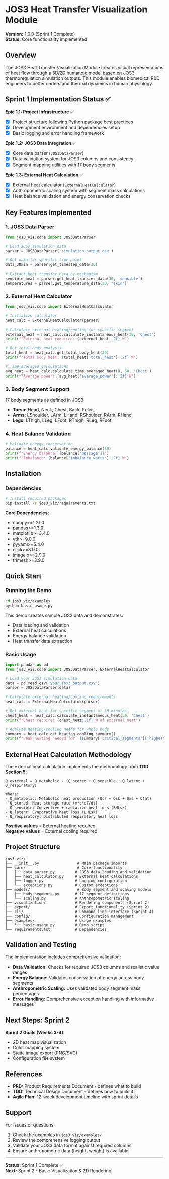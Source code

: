 # JOS3 Heat Transfer Visualization Module

**Version:** 1.0.0 (Sprint 1 Complete)  
**Status:** Core functionality implemented  

## Overview

The JOS3 Heat Transfer Visualization Module creates visual representations of heat flow through a 3D/2D humanoid model based on JOS3 thermoregulation simulation outputs. This module enables biomedical R&D engineers to better understand thermal dynamics in human physiology.

## Sprint 1 Implementation Status ✅

**Epic 1.1: Project Infrastructure** ✅
- [x] Project structure following Python package best practices
- [x] Development environment and dependencies setup
- [x] Basic logging and error handling framework

**Epic 1.2: JOS3 Data Integration** ✅
- [x] Core data parser (`JOS3DataParser`)
- [x] Data validation system for JOS3 columns and consistency
- [x] Segment mapping utilities with 17 body segments

**Epic 1.3: External Heat Calculation** ✅
- [x] External heat calculator (`ExternalHeatCalculator`)
- [x] Anthropometric scaling system with segment mass calculations
- [x] Heat balance validation and energy conservation checks

## Key Features Implemented

### 1. JOS3 Data Parser
```python
from jos3_viz.core import JOS3DataParser

# Load JOS3 simulation data
parser = JOS3DataParser('simulation_output.csv')

# Get data for specific time point
data_30min = parser.get_timestep_data(30)

# Extract heat transfer data by mechanism
sensible_heat = parser.get_heat_transfer_data(30, 'sensible')
temperatures = parser.get_temperature_data(30, 'skin')
```

### 2. External Heat Calculator
```python
from jos3_viz.core import ExternalHeatCalculator

# Initialize calculator
heat_calc = ExternalHeatCalculator(parser)

# Calculate external heating/cooling for specific segment
external_heat = heat_calc.calculate_instantaneous_heat(30, 'Chest')
print(f"External heat required: {external_heat:.2f} W")

# Get total body analysis
total_heat = heat_calc.get_total_body_heat(30)
print(f"Total body heat: {total_heat['total_heat']:.2f} W")

# Time-averaged calculations
avg_heat = heat_calc.calculate_time_averaged_heat(0, 60, 'Chest')
print(f"Average power: {avg_heat['average_power']:.2f} W")
```

### 3. Body Segment Support
17 body segments as defined in JOS3:
- **Torso:** Head, Neck, Chest, Back, Pelvis
- **Arms:** LShoulder, LArm, LHand, RShoulder, RArm, RHand  
- **Legs:** LThigh, LLeg, LFoot, RThigh, RLeg, RFoot

### 4. Heat Balance Validation
```python
# Validate energy conservation
balance = heat_calc.validate_energy_balance(30)
print(f"Energy balance: {balance['message']}")
print(f"Imbalance: {balance['imbalance_watts']:.2f} W")
```

## Installation

### Dependencies
```bash
# Install required packages
pip install -r jos3_viz/requirements.txt
```

**Core Dependencies:**
- numpy>=1.21.0
- pandas>=1.3.0  
- matplotlib>=3.4.0
- vtk>=9.0.0
- pyyaml>=5.4.0
- click>=8.0.0
- imageio>=2.9.0
- trimesh>=3.9.0

## Quick Start

### Running the Demo
```bash
cd jos3_viz/examples
python basic_usage.py
```

This demo creates sample JOS3 data and demonstrates:
- Data loading and validation
- External heat calculations
- Energy balance validation
- Heat transfer data extraction

### Basic Usage
```python
import pandas as pd
from jos3_viz.core import JOS3DataParser, ExternalHeatCalculator

# Load your JOS3 simulation data
data = pd.read_csv('your_jos3_output.csv')
parser = JOS3DataParser(data)

# Calculate external heating/cooling requirements
heat_calc = ExternalHeatCalculator(parser)

# Get external heat for specific segment at 30 minutes
chest_heat = heat_calc.calculate_instantaneous_heat(30, 'Chest')
print(f"Chest requires {chest_heat:.1f} W of external heat")

# Analyze heating/cooling needs for whole body
summary = heat_calc.get_heating_cooling_summary()
print(f"Peak heating needed for: {summary['critical_segments']['highest_heating']}")
```

## External Heat Calculation Methodology

The external heat calculation implements the methodology from **TDD Section 5**:

```
Q_external = Q_metabolic - (Q_stored + Q_sensible + Q_latent + Q_respiratory)

Where:
- Q_metabolic: Metabolic heat production (Qcr + Qsk + Qms + Qfat)  
- Q_stored: Heat storage rate (m*c*dT/dt)
- Q_sensible: Convective + radiative heat loss (SHLsk)
- Q_latent: Evaporative heat loss (LHLsk)
- Q_respiratory: Distributed respiratory heat loss
```

**Positive values** = External heating required  
**Negative values** = External cooling required

## Project Structure

```
jos3_viz/
├── __init__.py                 # Main package imports
├── core/                       # Core functionality
│   ├── data_parser.py         # JOS3 data loading and validation
│   ├── heat_calculator.py     # External heat calculations  
│   ├── logger.py              # Logging configuration
│   └── exceptions.py          # Custom exceptions
├── models/                     # Body segment and scaling models
│   ├── body_segments.py       # 17 segment definitions
│   └── scaling.py             # Anthropometric scaling
├── visualization/             # Rendering components (Sprint 2)
├── export/                    # Export functionality (Sprint 2)
├── cli/                       # Command line interface (Sprint 4)
├── config/                    # Configuration management
├── examples/                  # Usage examples
│   └── basic_usage.py         # Demo script
└── requirements.txt           # Dependencies
```

## Validation and Testing

The implementation includes comprehensive validation:

- **Data Validation:** Checks for required JOS3 columns and realistic value ranges
- **Energy Balance:** Validates conservation of energy across body segments  
- **Anthropometric Scaling:** Uses validated body segment mass percentages
- **Error Handling:** Comprehensive exception handling with informative messages

## Next Steps: Sprint 2

**Sprint 2 Goals (Weeks 3-4):**
- 2D heat map visualization
- Color mapping system  
- Static image export (PNG/SVG)
- Configuration file system

## References

- **PRD:** Product Requirements Document - defines what to build
- **TDD:** Technical Design Document - defines how to build it  
- **Agile Plan:** 12-week development timeline with sprint details

## Support

For issues or questions:
1. Check the examples in `jos3_viz/examples/`
2. Review the comprehensive logging output
3. Validate your JOS3 data format against required columns
4. Ensure anthropometric data (height, weight) is available

---

**Status:** Sprint 1 Complete ✅  
**Next:** Sprint 2 - Basic Visualization & 2D Rendering